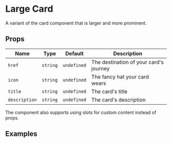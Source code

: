 # Large Card

A variant of the card component that is larger and more prominent.

## Props

| Name          | Type     | Default     | Description                            |
| ------------- | -------- | ----------- | -------------------------------------- |
| `href`        | `string` | `undefined` | The destination of your card's journey |
| `icon`        | `string` | `undefined` | The fancy hat your card wears          |
| `title`       | `string` | `undefined` | The card's title                       |
| `description` | `string` | `undefined` | The card's description                 |

The component also supports using slots for custom content instead of props.

## Examples

<ComponentPreview lang="vue">

<NqPlayground>
<NqLargeCard
  icon="i-nimiq:tools"
  title="The Gentle Giant"
  description="I may be big, but I'm friendly! Perfect for showcasing important content that needs some breathing room."
/>
</NqPlayground>

</ComponentPreview>

<ComponentPreview lang="vue">

<NqPlayground>
<NqLargeCard
  icon="i-nimiq:tools"
  href="#"
  title="The Social Butterfly"
  description="I'm big AND I can take you places! Click me, I don't bite."
/>
</NqPlayground>

</ComponentPreview>

